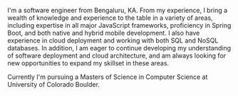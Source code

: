I'm a software engineer from Bengaluru, KA. From my experience, I bring a wealth of knowledge and experience to the table in a variety of areas, including expertise in all major JavaScript frameworks, proficiency in Spring Boot, and both native and hybrid mobile development. I also have experience in cloud deployment and working with both SQL and NoSQL databases. In addition, I am eager to continue developing my understanding of software deployment and cloud architecture, and am always looking for new opportunities to expand my skillset in these areas.



Currently I'm pursuing a Masters of Science in Computer Science at University of Colorado Boulder.